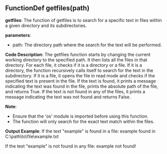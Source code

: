 ## FunctionDef getfiles(path)
**getfiles**: The function of getfiles is to search for a specific text in files within a given directory and its subdirectories.

**parameters**:
- path: The directory path where the search for the text will be performed.

**Code Description**:
The getfiles function starts by changing the current working directory to the specified path. It then lists all the files in that directory. For each file, it checks if it is a directory or a file. If it is a directory, the function recursively calls itself to search for the text in the subdirectory. If it is a file, it opens the file in read mode and checks if the specified text is present in the file. If the text is found, it prints a message indicating the text was found in the file, prints the absolute path of the file, and returns True. If the text is not found in any of the files, it prints a message indicating the text was not found and returns False.

**Note**:
- Ensure that the 'os' module is imported before using this function.
- The function will only search for the exact text match within the files.

**Output Example**:
If the text "example" is found in a file:
example found in 
C:\path\to\file\example.txt

If the text "example" is not found in any file:
example not found!
